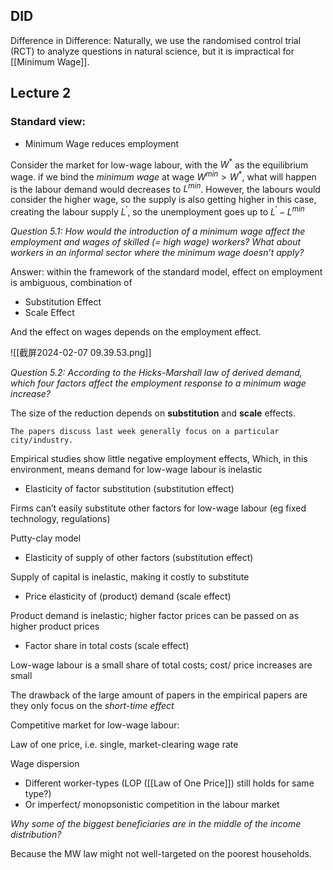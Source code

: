 ## DID

Difference in Difference: Naturally, we use the randomised control trial (RCT) to analyze questions in natural science, but it is impractical for [[Minimum Wage]]. 

## Lecture 2

### Standard view:

- Minimum Wage reduces employment



Consider the market for low-wage labour, with the $W^{*}$ as the equilibrium wage. if we bind the *minimum wage* at wage $W^{min}>W^{*}$, what will happen is the labour demand would decreases to  $L^{min}$. However, the labours would consider the higher wage, so the supply is also getting higher in this case, creating the labour supply $L^{'}$, so the unemployment goes up to $L^{'}- L^{min}$

*Question 5.1: How would the introduction of a minimum wage affect the employment and wages of skilled (= high wage) workers? What about workers in an informal sector where the minimum wage doesn’t apply?*

Answer: within the framework of the standard model, effect on employment is ambiguous, combination of 

- Substitution Effect
- Scale Effect

And the effect on wages depends on the employment effect.

![[截屏2024-02-07 09.39.53.png]]

*Question 5.2: According to the Hicks-Marshall law of derived demand, which four factors affect the employment response to a minimum wage increase?*

The size of the reduction depends on **substitution** and **scale** effects. 

	The papers discuss last week generally focus on a particular city/industry.

Empirical studies show little negative employment effects, Which, in this environment, means demand for low-wage labour is inelastic

- Elasticity of factor substitution (substitution effect)

Firms can’t easily substitute other factors for low-wage labour (eg fixed technology, regulations)

Putty-clay model

- Elasticity of supply of other factors (substitution effect)

Supply of capital is inelastic, making it costly to substitute

- Price elasticity of (product) demand (scale effect)

Product demand is inelastic; higher factor prices can be passed on as higher product prices

- Factor share in total costs (scale effect)

Low-wage labour is a small share of total costs; cost/ price increases are small

The drawback of the large amount of papers in the empirical papers are they only focus on the *short-time effect*


Competitive market for low-wage labour:

Law of one price, i.e. single, market-clearing wage rate

Wage dispersion

- Different worker-types (LOP ([[Law of One Price]]) still holds for same type?)
- Or imperfect/ monopsonistic competition in the labour market

*Why some of the biggest beneficiaries are in the middle of the income distribution?*

Because the MW law might not well-targeted on the poorest households.